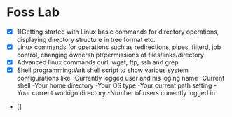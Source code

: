 # Foss Lab

- [x] 1)Getting started with Linux basic commands for directory operations, displaying directory structure in tree format etc.
- [x] Linux commands for operations such as redirections, pipes, filterd, job control, changing ownershipt/permissions of files/links/directory
- [x] Advanced linux commands curl, wget, ftp, ssh and grep
- [x] Shell programming:Writ shell script to show various system configurations like
	-Currently logged user and his loging name
	-Current shell
	-Your home directory 
	-Your OS type 
	-Your current path setting
	-Your current workign directory
	-Number of users currently logged in 
- []